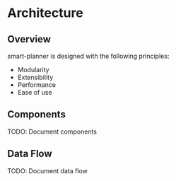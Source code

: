 # Architecture

## Overview

smart-planner is designed with the following principles:

- Modularity
- Extensibility
- Performance
- Ease of use

## Components

TODO: Document components

## Data Flow

TODO: Document data flow
